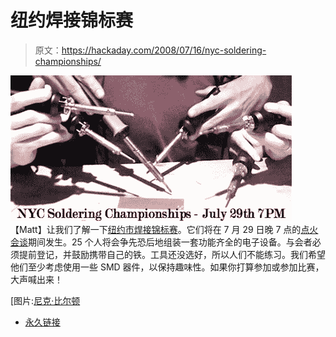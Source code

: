 # 纽约焊接锦标赛

> 原文：<https://hackaday.com/2008/07/16/nyc-soldering-championships/>

![](img/f1cced534748442ff26a7232129d012d.png)
【Matt】让我们了解一下[纽约市焊接锦标赛](http://www.nycresistor.com/2008/07/16/nyc-soldering-championships-july-29th/)。它们将在 7 月 29 日晚 7 点的[点火会谈](http://radar.oreilly.com/2008/07/ignite-nyc-soldering-guerilla.html)期间发生。25 个人将会争先恐后地组装一套功能齐全的电子设备。与会者必须提前登记，并鼓励携带自己的铁。工具还没选好，所以人们不能练习。我们希望他们至少考虑使用一些 SMD 器件，以保持趣味性。如果你打算参加或参加比赛，大声喊出来！

[图片:[尼克·比尔顿](http://www.flickr.com/photos/bre/2674997784/)

*   [永久链接](http://www.nycresistor.com/2008/07/16/nyc-soldering-championships-july-29th/)